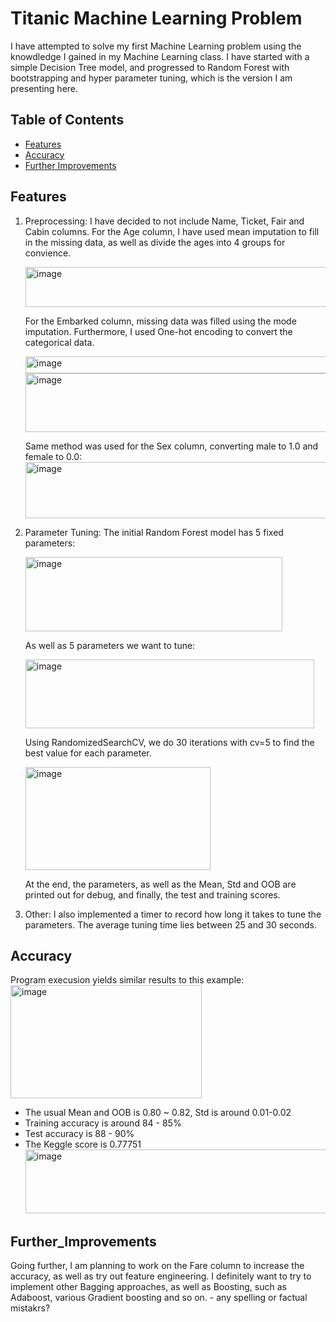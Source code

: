 # Titanic Machine Learning Problem 
I have attempted to solve my first Machine Learning problem using the knowdledge I gained in my Machine Learning class. I have started with a simple Decision Tree model, and progressed to Random Forest with bootstrapping and hyper parameter tuning, which is the version I am presenting here. 

## Table of Contents 
  - [Features](#features)
  - [Accuracy](#accuracy)
  - [Further Improvements](#further_improvements)

## Features 
1. Preprocessing:
   I have decided to not include Name, Ticket, Fair and Cabin columns.
   For the Age column, I have used mean imputation to fill in the missing data, as well as divide the ages into 4 groups for convience.
   
   <img width="549" height="64" alt="image" src="https://github.com/user-attachments/assets/f2fbe83b-dad1-49d6-a2b0-40786451bd02" />
   
   For the Embarked column, missing data was filled using the mode imputation. Furthermore, I used One-hot encoding to convert the categorical data.
   
   <img width="647" height="27" alt="image" src="https://github.com/user-attachments/assets/11393b00-3abe-4d0f-8ac9-aef27ad42f1e" />
   <img width="753" height="94" alt="image" src="https://github.com/user-attachments/assets/63e6ea34-1aa3-4859-b310-eabf35bac2f7" />
   
   Same method was used for the Sex column, converting male to 1.0 and female to 0.0:
   <img width="702" height="90" alt="image" src="https://github.com/user-attachments/assets/3f480362-44b8-43fb-90a1-f07e1493105f" />
2. Parameter Tuning:
   The initial Random Forest model has 5 fixed parameters:
   
   <img width="411" height="119" alt="image" src="https://github.com/user-attachments/assets/4ec02e3e-172c-4548-a7c9-b91f999e1610" />
   
   As well as 5 parameters we want to tune:
   
   <img width="462" height="110" alt="image" src="https://github.com/user-attachments/assets/efc61dca-3099-4286-852e-6b14df208e8f" />
   
   Using RandomizedSearchCV, we do 30 iterations with cv=5 to find the best value for each parameter.
   
   <img width="296" height="165" alt="image" src="https://github.com/user-attachments/assets/77056482-8af5-4aa2-9be0-b9277a4be0aa" />
   
   At the end, the parameters, as well as the Mean, Std and OOB are printed out for debug, and finally, the test and training scores.
3. Other:
   I also implemented a timer to record how long it takes to tune the parameters. The average tuning time lies between 25 and 30 seconds.
   
## Accuracy 
Program execusion yields similar results to this example: 
<img width="306" height="181" alt="image" src="https://github.com/user-attachments/assets/878710f1-d80f-49ff-bb43-e94064703ea1" /> 
- The usual Mean and OOB is 0.80 ~ 0.82, Std is around 0.01-0.02
- Training accuracy is around 84 - 85%
- Test accuracy is 88 - 90%
- The Keggle score is 0.77751
  <img width="898" height="102" alt="image" src="https://github.com/user-attachments/assets/26078634-69a1-4e47-9803-9e9b620900cd" />
  
## Further_Improvements
Going further, I am planning to work on the Fare column to increase the accuracy, as well as try out feature engineering.
I definitely want to try to implement other Bagging approaches, as well as Boosting, such as Adaboost, various Gradient boosting and so on. - any spelling or factual mistakrs?
